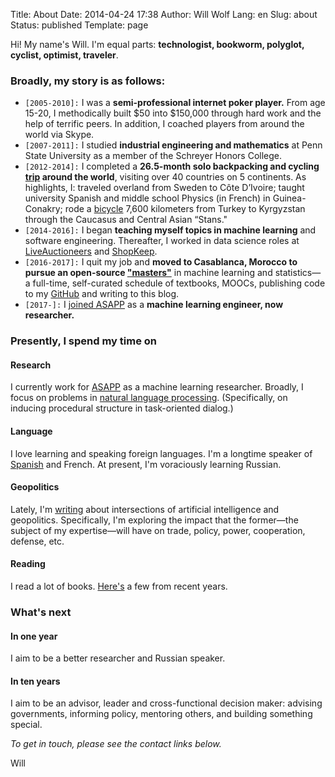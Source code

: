 Title: About
Date: 2014-04-24 17:38
Author: Will Wolf
Lang: en
Slug: about
Status: published
Template: page

Hi! My name's Will. I'm equal parts: **technologist, bookworm, polyglot, cyclist, optimist, traveler**.

### Broadly, my story is as follows:

- `[2005-2010]:` I was a **semi-professional internet poker player.** From age 15-20, I methodically built $50 into $150,000 through hard work and the help of terrific peers. In addition, I coached players from around the world via Skype.
- `[2007-2011]:` I studied **industrial engineering and mathematics** at Penn State University as a member of the Schreyer Honors College.
- `[2012-2014]:` I completed a **26.5-month solo backpacking and cycling [trip](http://www.willtravellife.com) around the world**, visiting over 40 countries on 5 continents. As highlights, I: traveled overland from Sweden to Côte D’Ivoire; taught university Spanish and middle school Physics (in French) in Guinea-Conakry; rode a [bicycle](http://willtravellife.com/category/will-bikes-central-asia/) 7,600 kilometers from Turkey to Kyrgyzstan through the Caucasus and Central Asian “Stans."
- `[2014-2016]:` I began **teaching myself topics in machine learning** and software engineering. Thereafter, I worked in data science roles at [LiveAuctioneers](https://www.liveauctioneers.com) and [ShopKeep](https://www.shopkeep.com).
- `[2016-2017]:` I quit my job and **moved to Casablanca, Morocco to pursue an open-source ["masters"]({filename}/articles/practical-guide-open-source-ml-masters.md)** in machine learning and statistics—a full-time, self-curated schedule of textbooks, MOOCs, publishing code to my [GitHub](https://github.com/cavaunpeu) and writing to this blog.
- `[2017-]:` I [joined ASAPP]({filename}/articles/joining-asapp.md) as a **machine learning engineer, now researcher.**

### Presently, I spend my time on

#### Research

I currently work for [ASAPP](https://www.asapp.com/) as a machine learning researcher. Broadly, I focus on problems in [natural language processing](https://en.wikipedia.org/wiki/Natural_language_processing). (Specifically, on inducing procedural structure in task-oriented dialog.)

#### Language

I love learning and speaking foreign languages. I'm a longtime speaker of [Spanish](http://willwolf.io/es/) and French. At present, I'm voraciously learning Russian.

#### Geopolitics

Lately, I'm [writing](http://willwolf.io/geopolitics/) about intersections of artificial intelligence and geopolitics. Specifically, I'm exploring the impact that the former—the subject of my expertise—will have on trade, policy, power, cooperation, defense, etc.

#### Reading

I read a lot of books. [Here's](http://willwolf.io/books/) a few from recent years.

### What's next

#### In one year

I aim to be a better researcher and Russian speaker.

#### In ten years

I aim to be an advisor, leader and cross-functional decision maker: advising governments, informing policy, mentoring others, and building something special.

*To get in touch, please see the contact links below.*

Will

